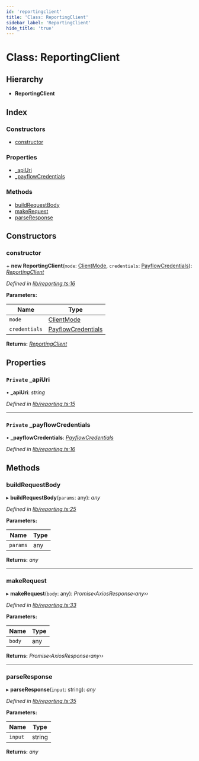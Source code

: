 ```yaml
---
id: 'reportingclient'
title: 'Class: ReportingClient'
sidebar_label: 'ReportingClient'
hide_title: 'true'
---
```


# Class: ReportingClient

## Hierarchy

-   **ReportingClient**

## Index

### Constructors

-   [constructor](reportingclient.md#constructor)

### Properties

-   [\_apiUri](reportingclient.md#private-_apiuri)
-   [\_payflowCredentials](reportingclient.md#private-_payflowcredentials)

### Methods

-   [buildRequestBody](reportingclient.md#buildrequestbody)
-   [makeRequest](reportingclient.md#makerequest)
-   [parseResponse](reportingclient.md#parseresponse)

## Constructors

### constructor

\+ **new ReportingClient**(`mode`: [ClientMode](../globals.md#clientmode), `credentials`: [PayflowCredentials](../globals.md#payflowcredentials)): _[ReportingClient](reportingclient.md)_

_Defined in [lib/reporting.ts:16](https://github.com/ELEVATORmedia/paymigo/blob/d7c96a7/src/lib/reporting.ts#L16)_

**Parameters:**

| Name          | Type                                                   |
| ------------- | ------------------------------------------------------ |
| `mode`        | [ClientMode](../globals.md#clientmode)                 |
| `credentials` | [PayflowCredentials](../globals.md#payflowcredentials) |

**Returns:** _[ReportingClient](reportingclient.md)_

## Properties

### `Private` \_apiUri

• **\_apiUri**: _string_

_Defined in [lib/reporting.ts:15](https://github.com/ELEVATORmedia/paymigo/blob/d7c96a7/src/lib/reporting.ts#L15)_

---

### `Private` \_payflowCredentials

• **\_payflowCredentials**: _[PayflowCredentials](../globals.md#payflowcredentials)_

_Defined in [lib/reporting.ts:16](https://github.com/ELEVATORmedia/paymigo/blob/d7c96a7/src/lib/reporting.ts#L16)_

## Methods

### buildRequestBody

▸ **buildRequestBody**(`params`: any): _any_

_Defined in [lib/reporting.ts:25](https://github.com/ELEVATORmedia/paymigo/blob/d7c96a7/src/lib/reporting.ts#L25)_

**Parameters:**

| Name     | Type |
| -------- | ---- |
| `params` | any  |

**Returns:** _any_

---

### makeRequest

▸ **makeRequest**(`body`: any): _Promise‹AxiosResponse‹any››_

_Defined in [lib/reporting.ts:33](https://github.com/ELEVATORmedia/paymigo/blob/d7c96a7/src/lib/reporting.ts#L33)_

**Parameters:**

| Name   | Type |
| ------ | ---- |
| `body` | any  |

**Returns:** _Promise‹AxiosResponse‹any››_

---

### parseResponse

▸ **parseResponse**(`input`: string): _any_

_Defined in [lib/reporting.ts:35](https://github.com/ELEVATORmedia/paymigo/blob/d7c96a7/src/lib/reporting.ts#L35)_

**Parameters:**

| Name    | Type   |
| ------- | ------ |
| `input` | string |

**Returns:** _any_
